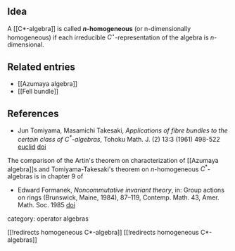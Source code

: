 ## Idea 

A [[C*-algebra]] is called __$n$-homogeneous__ (or n-dimensionally homogeneous)
if each irreducible $C^\star$-representation of the algebra is $n$-dimensional.

## Related entries

* [[Azumaya algebra]]
* [[Fell bundle]]

## References

* Jun Tomiyama, Masamichi Takesaki, _Applications of fibre bundles to the certain class of $C^\ast$-algebras_, Tohoku Math. J. (2) 13:3 (1961) 498-522 [euclid](http://projecteuclid.org/euclid.tmj/1178244253) [doi](http://dx.doi.org/10.2748/tmj/1178244253)

The comparison of the Artin's theorem on characterization of [[Azumaya algebra]]s and Tomiyama-Takesaki's theorem on $n$-homogeneous $C^\ast$-algebras is in chapter 9 of

* Edward Formanek, _Noncommutative invariant theory_, in: Group actions on rings (Brunswick, Maine, 1984), 87–119, Contemp. Math. 43, Amer. Math. Soc. 1985 [doi](http://dx.doi.org/10.1090/conm/043)

category: operator algebras

[[!redirects homogeneous C*-algebra]]
[[!redirects homogeneous C*-algebras]]
